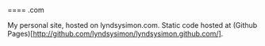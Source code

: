 ====
.com

My personal site, hosted on lyndsysimon.com. Static code hosted at
(Github Pages)[http://github.com/lyndsysimon/lyndsysimon.github.com/].